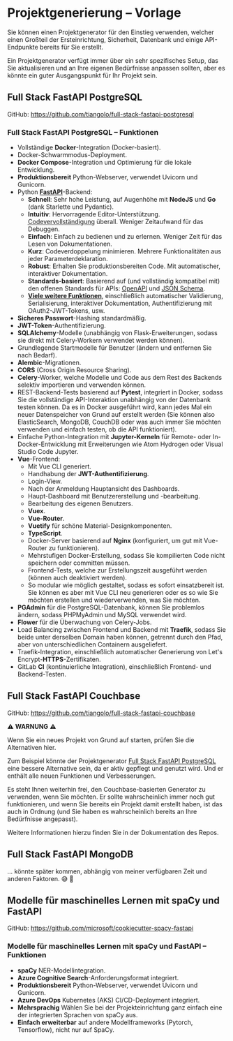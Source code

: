 # Projektgenerierung – Vorlage

Sie können einen Projektgenerator für den Einstieg verwenden, welcher einen Großteil der Ersteinrichtung, Sicherheit, Datenbank und einige API-Endpunkte bereits für Sie erstellt.

Ein Projektgenerator verfügt immer über ein sehr spezifisches Setup, das Sie aktualisieren und an Ihre eigenen Bedürfnisse anpassen sollten, aber es könnte ein guter Ausgangspunkt für Ihr Projekt sein.

## Full Stack FastAPI PostgreSQL

GitHub: <a href="https://github.com/tiangolo/full-stack-fastapi-postgresql" class="external-link" target="_blank">https://github.com/tiangolo/full-stack-fastapi-postgresql</a>

### Full Stack FastAPI PostgreSQL – Funktionen

* Vollständige **Docker**-Integration (Docker-basiert).
* Docker-Schwarmmodus-Deployment.
* **Docker Compose**-Integration und Optimierung für die lokale Entwicklung.
* **Produktionsbereit** Python-Webserver, verwendet Uvicorn und Gunicorn.
* Python <a href="https://github.com/fastapi/fastapi" class="external-link" target="_blank">**FastAPI**</a>-Backend:
    * **Schnell**: Sehr hohe Leistung, auf Augenhöhe mit **NodeJS** und **Go** (dank Starlette und Pydantic).
    * **Intuitiv**: Hervorragende Editor-Unterstützung. <abbr title="Auch bekannt als automatische Vervollständigung, IntelliSense">Codevervollständigung</abbr> überall. Weniger Zeitaufwand für das Debuggen.
    * **Einfach**: Einfach zu bedienen und zu erlernen. Weniger Zeit für das Lesen von Dokumentationen.
    * **Kurz**: Codeverdoppelung minimieren. Mehrere Funktionalitäten aus jeder Parameterdeklaration.
    * **Robust**: Erhalten Sie produktionsbereiten Code. Mit automatischer, interaktiver Dokumentation.
    * **Standards-basiert**: Basierend auf (und vollständig kompatibel mit) den offenen Standards für APIs: <a href="https://github.com/OAI/OpenAPI-Specification" class="external-link" target="_blank">OpenAPI</a> und <a href="https://json-schema.org/" class="external-link" target="_blank">JSON Schema</a>.
    * <a href="https://fastapi.tiangolo.com/features/" class="external-link" target="_blank">**Viele weitere Funktionen**</a>, einschließlich automatischer Validierung, Serialisierung, interaktiver Dokumentation, Authentifizierung mit OAuth2-JWT-Tokens, usw.
* **Sicheres Passwort**-Hashing standardmäßig.
* **JWT-Token**-Authentifizierung.
* **SQLAlchemy**-Modelle (unabhängig von Flask-Erweiterungen, sodass sie direkt mit Celery-Workern verwendet werden können).
* Grundlegende Startmodelle für Benutzer (ändern und entfernen Sie nach Bedarf).
* **Alembic**-Migrationen.
* **CORS** (Cross Origin Resource Sharing).
* **Celery**-Worker, welche Modelle und Code aus dem Rest des Backends selektiv importieren und verwenden können.
* REST-Backend-Tests basierend auf **Pytest**, integriert in Docker, sodass Sie die vollständige API-Interaktion unabhängig von der Datenbank testen können. Da es in Docker ausgeführt wird, kann jedes Mal ein neuer Datenspeicher von Grund auf erstellt werden (Sie können also ElasticSearch, MongoDB, CouchDB oder was auch immer Sie möchten verwenden und einfach testen, ob die API funktioniert).
* Einfache Python-Integration mit **Jupyter-Kerneln** für Remote- oder In-Docker-Entwicklung mit Erweiterungen wie Atom Hydrogen oder Visual Studio Code Jupyter.
* **Vue**-Frontend:
    * Mit Vue CLI generiert.
    * Handhabung der **JWT-Authentifizierung**.
    * Login-View.
    * Nach der Anmeldung Hauptansicht des Dashboards.
    * Haupt-Dashboard mit Benutzererstellung und -bearbeitung.
    * Bearbeitung des eigenen Benutzers.
    * **Vuex**.
    * **Vue-Router**.
    * **Vuetify** für schöne Material-Designkomponenten.
    * **TypeScript**.
    * Docker-Server basierend auf **Nginx** (konfiguriert, um gut mit Vue-Router zu funktionieren).
    * Mehrstufigen Docker-Erstellung, sodass Sie kompilierten Code nicht speichern oder committen müssen.
    * Frontend-Tests, welche zur Erstellungszeit ausgeführt werden (können auch deaktiviert werden).
    * So modular wie möglich gestaltet, sodass es sofort einsatzbereit ist. Sie können es aber mit Vue CLI neu generieren oder es so wie Sie möchten erstellen und wiederverwenden, was Sie möchten.
* **PGAdmin** für die PostgreSQL-Datenbank, können Sie problemlos ändern, sodass PHPMyAdmin und MySQL verwendet wird.
* **Flower** für die Überwachung von Celery-Jobs.
* Load Balancing zwischen Frontend und Backend mit **Traefik**, sodass Sie beide unter derselben Domain haben können, getrennt durch den Pfad, aber von unterschiedlichen Containern ausgeliefert.
* Traefik-Integration, einschließlich automatischer Generierung von Let's Encrypt-**HTTPS**-Zertifikaten.
* GitLab **CI** (kontinuierliche Integration), einschließlich Frontend- und Backend-Testen.

## Full Stack FastAPI Couchbase

GitHub: <a href="https://github.com/tiangolo/full-stack-fastapi-couchbase" class="external-link" target="_blank">https://github.com/tiangolo/full-stack-fastapi-couchbase</a>

⚠️ **WARNUNG** ⚠️

Wenn Sie ein neues Projekt von Grund auf starten, prüfen Sie die Alternativen hier.

Zum Beispiel könnte der Projektgenerator <a href="https://github.com/tiangolo/full-stack-fastapi-postgresql" class="external-link" target="_blank">Full Stack FastAPI PostgreSQL</a> eine bessere Alternative sein, da er aktiv gepflegt und genutzt wird. Und er enthält alle neuen Funktionen und Verbesserungen.

Es steht Ihnen weiterhin frei, den Couchbase-basierten Generator zu verwenden, wenn Sie möchten. Er sollte wahrscheinlich immer noch gut funktionieren, und wenn Sie bereits ein Projekt damit erstellt haben, ist das auch in Ordnung (und Sie haben es wahrscheinlich bereits an Ihre Bedürfnisse angepasst).

Weitere Informationen hierzu finden Sie in der Dokumentation des Repos.

## Full Stack FastAPI MongoDB

... könnte später kommen, abhängig von meiner verfügbaren Zeit und anderen Faktoren. 😅 🎉

## Modelle für maschinelles Lernen mit spaCy und FastAPI

GitHub: <a href="https://github.com/microsoft/cookiecutter-spacy-fastapi" class="external-link" target="_blank">https://github.com/microsoft/cookiecutter-spacy-fastapi</a>

### Modelle für maschinelles Lernen mit spaCy und FastAPI – Funktionen

* **spaCy** NER-Modellintegration.
* **Azure Cognitive Search**-Anforderungsformat integriert.
* **Produktionsbereit** Python-Webserver, verwendet Uvicorn und Gunicorn.
* **Azure DevOps** Kubernetes (AKS) CI/CD-Deployment integriert.
* **Mehrsprachig** Wählen Sie bei der Projekteinrichtung ganz einfach eine der integrierten Sprachen von spaCy aus.
* **Einfach erweiterbar** auf andere Modellframeworks (Pytorch, Tensorflow), nicht nur auf SpaCy.
